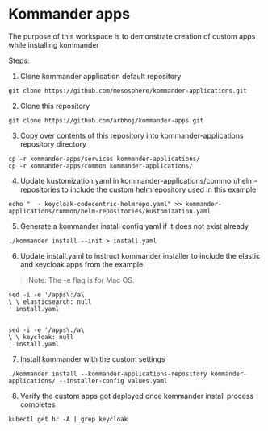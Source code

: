 # Kommander apps

The purpose of this workspace is to demonstrate creation of custom apps while installing kommander

Steps:

1. Clone kommander application default repository

```
git clone https://github.com/mesosphere/kommander-applications.git 
```

2. Clone this repository

```
git clone https://github.com/arbhoj/kommander-apps.git
```

3. Copy over contents of this repository into kommander-applications repository directory

```
cp -r kommander-apps/services kommander-applications/
cp -r kommander-apps/common kommander-applications/
```

4. Update kustomization.yaml in kommander-applications/common/helm-repositories to include the custom helmrepository used in this example

```
echo "  - keycloak-codecentric-helmrepo.yaml" >> kommander-applications/common/helm-repositories/kustomization.yaml
```

5. Generate a kommander install config yaml if it does not exist already

```
./kommander install --init > install.yaml
```

6. Update install.yaml to instruct kommander installer to include the elastic and keycloak apps from the example

> Note: The -e flag is for Mac OS.

```
sed -i -e '/apps\:/a\
\ \ elasticsearch: null 
' install.yaml


sed -i -e '/apps\:/a\
\ \ keycloak: null 
' install.yaml

```

7. Install kommander with the custom settings
 
```
./kommander install --kommander-applications-repository kommander-applications/ --installer-config values.yaml 
```

8. Verify the custom apps got deployed once kommander install process completes

```
kubectl get hr -A | grep keycloak
```
